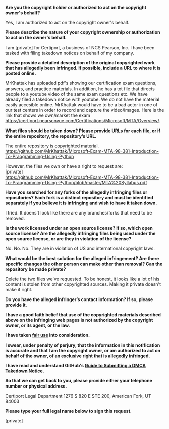 **Are you the copyright holder or authorized to act on the copyright owner's behalf?**

Yes, I am authorized to act on the copyright owner's behalf.

**Please describe the nature of your copyright ownership or authorization to act on the owner's behalf.**

I am [private] for Certiport, a business of NCS Pearson, Inc. I have been tasked with filing takedown notices on behalf of my company.

**Please provide a detailed description of the original copyrighted work that has allegedly been infringed. If possible, include a URL to where it is posted online.**

MrKhattak has uploaded pdf's showing our certification exam questions, answers, and practice materials. In addition, he has a txt file that directs people to a youtube video of the same exam questions etc. We have already filed a takedown notice with youtube. We do not have the material easily accesible online. MrKhattak would have to be a bad actor in one of our test centers in order to record and capture the video/images. Here is the link that shows we own/market the exam https://certiport.pearsonvue.com/Certifications/Microsoft/MTA/Overview/.

**What files should be taken down? Please provide URLs for each file, or if the entire repository, the repository’s URL.**

The entire repository is copyrighted material. https://github.com/MrKhattak/Microsoft-Exam-MTA-98-381-Introduction-To-Praogramming-Using-Python

However, the files we own or have a right to request are:  
[private]   
https://github.com/MrKhattak/Microsoft-Exam-MTA-98-381-Introduction-To-Praogramming-Using-Python/blob/master/MTA%20Syllabus.pdf  

**Have you searched for any forks of the allegedly infringing files or repositories? Each fork is a distinct repository and must be identified separately if you believe it is infringing and wish to have it taken down.**

I tried. It doens't look like there are any branches/forks that need to be removed.

**Is the work licensed under an open source license? If so, which open source license? Are the allegedly infringing files being used under the open source license, or are they in violation of the license?**

No. No. No. They are in violation of US and international copyright laws.

**What would be the best solution for the alleged infringement? Are there specific changes the other person can make other than removal? Can the repository be made private?**

Delete the two files we've requested. To be honest, it looks like a lot of his content is stolen from other copyrighted sources. Making it private doesn't make it right.

**Do you have the alleged infringer’s contact information? If so, please provide it.**

**I have a good faith belief that use of the copyrighted materials described above on the infringing web pages is not authorized by the copyright owner, or its agent, or the law.**

**I have taken <a href="https://www.lumendatabase.org/topics/22">fair use</a> into consideration.**

**I swear, under penalty of perjury, that the information in this notification is accurate and that I am the copyright owner, or am authorized to act on behalf of the owner, of an exclusive right that is allegedly infringed.**

**I have read and understand GitHub's <a href="https://docs.github.com/articles/guide-to-submitting-a-dmca-takedown-notice/">Guide to Submitting a DMCA Takedown Notice</a>.**

**So that we can get back to you, please provide either your telephone number or physical address.**

Certiport
Legal Department
1276 S 820 E STE 200,
American Fork, UT 84003

**Please type your full legal name below to sign this request.**

[private]  
